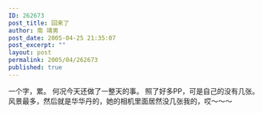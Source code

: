 ```yaml
---
ID: 262673
post_title: 回来了
author: 南 靖男
post_date: 2005-04-25 21:35:07
post_excerpt: ""
layout: post
permalink: 2005/04/262673
published: true
---
```

一个字，累。
何况今天还做了一整天的事。
照了好多PP，可是自己的没有几张。
风景最多，然后就是华华丹的，她的相机里面居然没几张我的，哎～～～